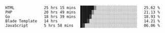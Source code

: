 
<!--START_SECTION:waka-->

```text
HTML             25 hrs 15 mins  ██████▒░░░░░░░░░░░░░░░░░░   25.62 %
PHP              20 hrs 49 mins  █████▒░░░░░░░░░░░░░░░░░░░   21.13 %
Go               18 hrs 39 mins  ████▓░░░░░░░░░░░░░░░░░░░░   18.93 %
Blade Template   14 hrs          ███▓░░░░░░░░░░░░░░░░░░░░░   14.21 %
JavaScript       5 hrs 58 mins   █▓░░░░░░░░░░░░░░░░░░░░░░░   06.06 %
```

<!--END_SECTION:waka-->
